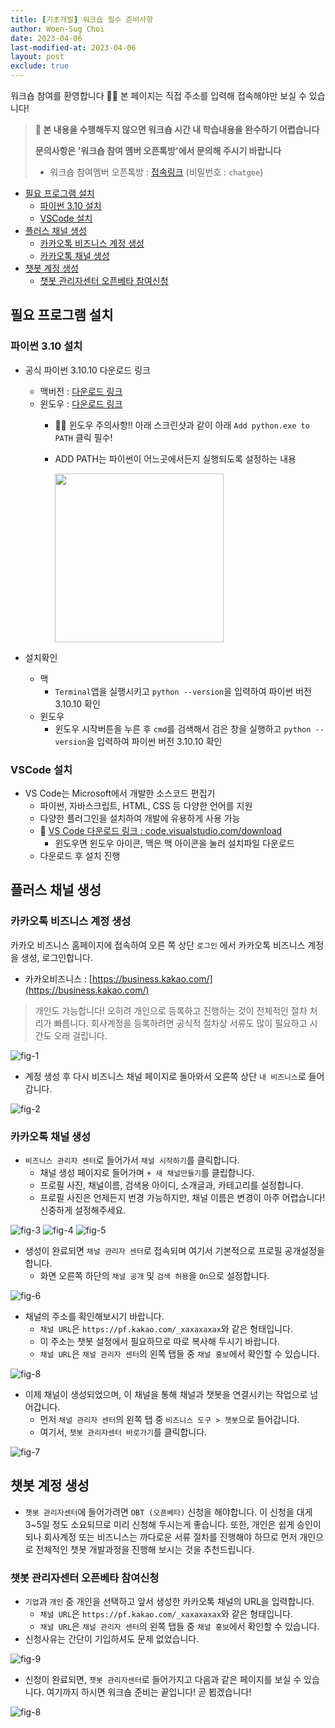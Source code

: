 ```yaml
---
title: [기초개발] 워크숍 필수 준비사항
author: Woen-Sug Choi
date: 2023-04-06
last-modified-at: 2023-04-06
layout: post
exclude: true
---
```


워크숍 참여를 환영합니다 🥳🎉
본 페이지는 직접 주소를 입력해 접속해야만 보실 수 있습니다!

> **📢 본 내용을 수행해두지 않으면 워크숍 시간 내 학습내용을 완수하기 어렵습니다**
> 
> **문의사항은 '워크숍 참여 멤버 오픈톡방'에서 문의해 주시기 바랍니다**
> - 워크숍 참여멤버 오픈톡방 : [접속링크](https://open.kakao.com/o/gqCA5Odf) (비밀번호 : `chatgee`)


- [필요 프로그램 설치](#필요-프로그램-설치)
  - [파이썬 3.10 설치](#파이썬-310-설치)
  - [VSCode 설치](#vscode-설치)
- [플러스 채널 생성](#플러스-채널-생성)
  - [카카오톡 비즈니스 계정 생성](#카카오톡-비즈니스-계정-생성)
  - [카카오톡 채널 생성](#카카오톡-채널-생성)
- [챗봇 계정 생성](#챗봇-계정-생성)
  - [챗봇 관리자센터 오픈베타 참여신청](#챗봇-관리자센터-오픈베타-참여신청)


## 필요 프로그램 설치

### 파이썬 3.10 설치

- 공식 파이썬 3.10.10 다운로드 링크
  - 맥버전 : [다운로드 링크](https://www.python.org/ftp/python/3.10.10/python-3.10.10-macos11.pkg)
  - 윈도우 : [다운로드 링크](https://www.python.org/ftp/python/3.10.10/python-3.10.10-amd64.exe)
    - 📢📢 윈도우 주의사항!! 아래 스크린샷과 같이 아래 `Add python.exe to PATH` 클릭 필수!
    - ADD PATH는 파이썬이 어느곳에서든지 실행되도록 설정하는 내용
  
      <img src="https://woensug-choi.github.io/ChatGee_Doc/assets/images/python1.jpg" style="height:270px;">

- 설치확인
  - 맥
    - `Terminal`앱을 실행시키고 `python --version`을 입력하여 파이썬 버전 3.10.10 확인
  - 윈도우
    - 윈도우 시작버튼을 누른 후 `cmd`를 검색해서 검은 창을 실행하고 `python --version`을 입력하여 파이썬 버전 3.10.10 확인


### VSCode 설치

- VS Code는 Microsoft에서 개발한 소스코드 편집기
  - 파이썬, 자바스크립트, HTML, CSS 등 다양한 언어를 지원
  - 다양한 플러그인을 설치하여 개발에 유용하게 사용 가능
  - 📢 [VS Code 다운로드 링크 : code.visualstudio.com/download](https://code.visualstudio.com/download)
    - 윈도우면 윈도우 아이콘, 맥은 맥 아이콘을 눌러 설치파일 다운로드
  - 다운로드 후 설치 진행



## 플러스 채널 생성

### 카카오톡 비즈니스 계정 생성
카카오 비즈니스 홈페이지에 접속하여 오른 쪽 상단 `로그인` 에서 카카오톡 비즈니스 계정을 생성, 로그인합니다.
- 카카오비즈니스 : [https://business.kakao.com/](https://business.kakao.com/)
> 개인도 가능합니다! 오히려 개인으로 등록하고 진행하는 것이 전체적인 절차 처리가 빠릅니다. 회사계정을 등록하려면 공식적 절차상 서류도 많이 필요하고 시간도 오래 걸립니다.

![fig-1](https://woensug-choi.github.io/ChatGee/assets/images/1.jpg)

- 계정 생성 후 다시 비즈니스 채널 페이지로 돌아와서 오른쪽 상단 `내 비즈니스`로 들어갑니다.

![fig-2](https://woensug-choi.github.io/ChatGee/assets/images/2.jpg)

### 카카오톡 채널 생성

- `비즈니스 관리자 센터`로 들어가서 `채널 시작하기`를 클릭합니다.
  - 채널 생성 페이지로 들어가며 `+ 새 채널만들기`를 클립합니다.
  - 프로필 사진, 채널이름, 검색용 아이디, 소개글과, 카테고리를 설정합니다.
  - 프로필 사진은 언제든지 번경 가능하지만, 채널 이름은 변경이 아주 어렵습니다! 신중하게 설정해주세요.

![fig-3](https://woensug-choi.github.io/ChatGee/assets/images/3.jpg)
![fig-4](https://woensug-choi.github.io/ChatGee/assets/images/4.jpg)
![fig-5](https://woensug-choi.github.io/ChatGee/assets/images/5.jpg)

- 생성이 완료되면 `채널 관리자 센터`로 접속되며 여기서 기본적으로 프로필 공개설정을 합니다.
  - 화면 오른쪽 하단의 `채널 공개` 및 `검색 허용`을 `On`으로 설정합니다.

![fig-6](https://woensug-choi.github.io/ChatGee/assets/images/6.jpg)

- 채널의 주소를 확인해보시기 바랍니다.
  - `채널 URL`은 `https://pf.kakao.com/_xaxaxaxax`와 같은 형태입니다.
  - 이 주소는 챗봇 설정에서 필요하므로 따로 복사해 두시기 바랍니다.
  - `채널 URL`은 `채널 관리자 센터`의 왼쪽 탭들 중 `채널 홍보`에서 확인할 수 있습니다.

![fig-8](https://woensug-choi.github.io/ChatGee/assets/images/8.jpg)
- 이제 채널이 생성되었으며, 이 채널을 통해 채널과 챗봇을 연결시키는 작업으로 넘어갑니다.
  - 먼저 `채널 관리자 센터`의 왼쪽 탭 중 `비즈니스 도구 > 챗봇`으로 들어갑니다.
  - 여기서, `챗봇 관리자센터 바로가기`를 클릭합니다.

![fig-7](https://woensug-choi.github.io/ChatGee/assets/images/7.jpg)

## 챗봇 계정 생성

- `챗봇 관리자센터`에 들어가려면 `OBT (오픈베타)` 신청을 해야합니다. 이 신청을 대게 3~5일 정도 소요되므로 미리 신청해 두시는게 좋습니다. 또한, 개인은 쉽게 승인이 되나 회사계정 또는 비즈니스는 까다로운 서류 절차를 진행해야 하므로 먼저 개인으로 전체적인 챗봇 개발과정을 진행해 보시는 것을 추천드립니다.

### 챗봇 관리자센터 오픈베타 참여신청

- `기업`과 `개인` 중 개인을 선택하고 앞서 생성한 카카오톡 채널의 URL을 입력합니다.
  - `채널 URL`은 `https://pf.kakao.com/_xaxaxaxax`와 같은 형태입니다.
  - `채널 URL`은 `채널 관리자 센터`의 왼쪽 탭들 중 `채널 홍보`에서 확인할 수 있습니다.
- 신청사유는 간단이 기입하셔도 문제 없었습니다.

![fig-9](https://woensug-choi.github.io/ChatGee/assets/images/9.jpg)

- 신청이 완료되면, `챗봇 관리자센터`로 들어가지고 다음과 같은 페이지를 보실 수 있습니다. 여기까지 하시면 워크숍 준비는 끝입니다! 곧 뵙겠습니다!

![fig-8](https://woensug-choi.github.io/ChatGee/assets/images/8.jpg)

